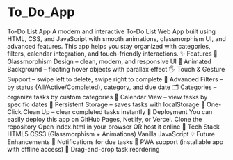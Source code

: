 # To_Do_App
To-Do List App  A modern and interactive To-Do List Web App built using HTML, CSS, and JavaScript with smooth animations, glassmorphism UI, and advanced features. This app helps you stay organized with categories, filters, calendar integration, and touch-friendly interactions.  ✨ Features  🎨 Glassmorphism Design – clean, modern, and responsive UI  🌌 Animated Background – floating hover objects with parallax effect  🖐️ Touch & Gesture Support – swipe left to delete, swipe right to complete  🔎 Advanced Filters – by status (All/Active/Completed), category, and due date  🗂️ Categories – organize tasks by custom categories  📅 Calendar View – view tasks by specific dates  💾 Persistent Storage – saves tasks with localStorage  🧼 One-Click Clean Up – clear completed tasks instantly  🚀 Deployment  You can easily deploy this app on GitHub Pages, Netlify, or Vercel.  Clone the repository  Open index.html in your browser OR host it online  📌 Tech Stack  HTML5  CSS3 (Glassmorphism + Animations)  Vanilla JavaScript  💡 Future Enhancements  🔔 Notifications for due tasks  📲 PWA support (installable app with offline access)  🔄 Drag-and-drop task reordering
